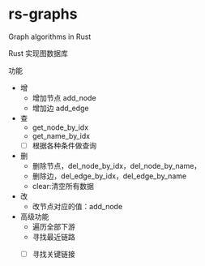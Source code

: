 # rs-graphs
Graph algorithms in Rust

Rust 实现图数据库

功能
- 增
    - 增加节点 add_node
    - 增加边 add_edge
- 查
    - get_node_by_idx
    - get_name_by_idx
    - [ ] 根据各种条件做查询
- 删
    - 删除节点，del_node_by_idx，del_node_by_name，
    - 删除边，del_edge_by_idx，del_edge_by_name
    - clear:清空所有数据
- 改
    - 改节点对应的值：add_node
- 高级功能
    - 遍历全部下游
    - 寻找最近链路
    - [ ] 寻找关键链接

